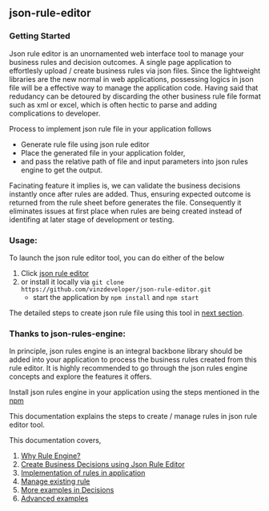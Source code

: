 ## json-rule-editor

### Getting Started

Json rule editor is an unornamented web interface tool to manage your business rules and decision outcomes. A single page application to effortlesly upload / create business rules via json files. Since the lightweight libraries are the new normal in web applications, possessing logics in json file will be a effective way to manage the application code. Having said that redudancy can be detoured by discarding the other business rule file format such as xml or excel, which is often hectic to parse and adding complications to developer.

Process to implement json rule file in your application follows

- Generate rule file using json rule editor
- Place the generated file in your application folder,
- and pass the relative path of file and input parameters into json rules engine to get the output.

Facinating feature it implies is, we can validate the business decisions instantly once after rules are added. Thus, ensuring expected outcome is returned from the rule sheet before generates the file. Consequently it eliminates issues at first place when rules are being created instead of identifing at later stage of development or testing.

### Usage:

To launch the json rule editor tool, you can do either of the below 
1. 	Click [json rule editor](https://www.json-rule-editor.com) 
2.  or install it locally via `git clone https://github.com/vinzdeveloper/json-rule-editor.git`
     - start the application by `npm install` and `npm start`

The detailed steps to create json rule file using this tool in [next section](https://vinzdeveloper.github.io/json-rule-editor/docs/create-rules.html).

### Thanks to json-rules-engine:

In principle, json rules engine is an integral backbone library should be added into your application to process the business rules created from this rule editor. It is highly recommended to go through the json rules engine concepts and explore the features it offers.

Install json rules engine in your application using the steps mentioned in the [npm](https://www.npmjs.com/package/json-rules-engine)

This documentation explains the steps to create / manage rules in json rule editor tool.

This documentation covers,

1. [Why Rule Engine?](https://vinzdeveloper.github.io/json-rule-editor/docs/rule-engine.html)
2. [Create Business Decisions using Json Rule Editor](https://vinzdeveloper.github.io/json-rule-editor/docs/create-rules.html)
3. [Implementation of rules in application](https://vinzdeveloper.github.io/json-rule-editor/docs/implementation.html)
4. [Manage existing rule](https://vinzdeveloper.github.io/json-rule-editor/docs/manage-rules.html)
5. [More examples in Decisions](https://vinzdeveloper.github.io/json-rule-editor/docs/decisions.html)
6. [Advanced examples](https://vinzdeveloper.github.io/json-rule-editor/docs/advanced.html)



